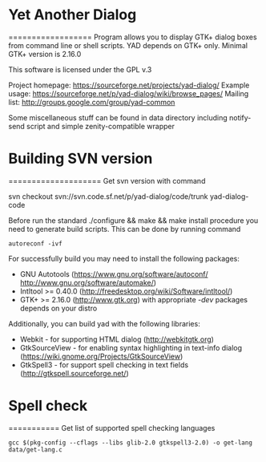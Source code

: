 # Yet Another Dialog
==================
Program allows you to display GTK+ dialog boxes from command line or 
shell scripts. YAD depends on GTK+ only. Minimal GTK+ version is 2.16.0

This software is licensed under the GPL v.3

Project homepage: https://sourceforge.net/projects/yad-dialog/
Example usage: https://sourceforge.net/p/yad-dialog/wiki/browse_pages/
Mailing list: http://groups.google.com/group/yad-common

Some miscellaneous stuff can be found in data directory including notify-send script
and simple zenity-compatible wrapper 

# Building SVN version
====================
Get svn version with command

svn checkout svn://svn.code.sf.net/p/yad-dialog/code/trunk yad-dialog-code

Before run the standard ./configure && make && make install procedure
you need to generate build scripts. This can be done by running command

`autoreconf -ivf`

For successfully build you may need to install the following packages:
* GNU Autotools (https://www.gnu.org/software/autoconf/ http://www.gnu.org/software/automake/)
* Intltool >= 0.40.0 (http://freedesktop.org/wiki/Software/intltool/)
* GTK+ >= 2.16.0 (http://www.gtk.org)
with appropriate *-dev* packages depends on your distro

Additionally, you can build yad with the following libraries:
* Webkit - for supporting HTML dialog (http://webkitgtk.org)
* GtkSourceView - for enabling syntax highlighting in text-info dialog (https://wiki.gnome.org/Projects/GtkSourceView)
* GtkSpell3 - for support spell checking in text fields (http://gtkspell.sourceforge.net/)

# Spell check
===========
Get list of supported spell checking languages

`gcc $(pkg-config --cflags --libs glib-2.0 gtkspell3-2.0) -o get-lang data/get-lang.c`
